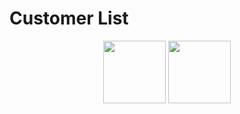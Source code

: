 # Customer List
<p align="center">
  <img src="[https://github.com/username1.png](https://github.com/user-attachments/assets/713cb736-eb78-440a-b731-7b91becb2247)" width="100"/>
  <img src="[https://github.com/username2.png](https://github.com/user-attachments/assets/edf26fd0-726e-47f9-82dd-16b6b01f396e)" width="100"/>

</p>
